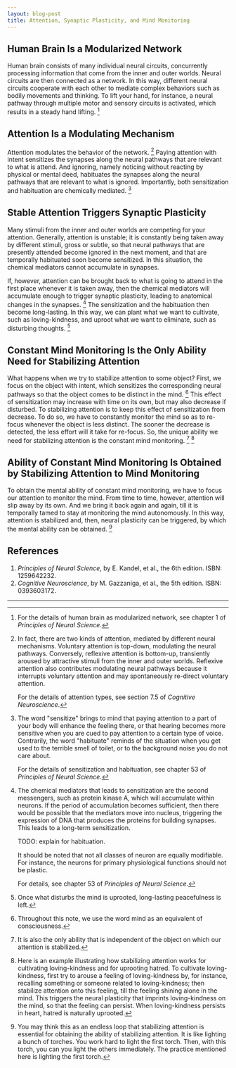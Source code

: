 ```yaml
---
layout: blog-post
title: Attention, Synaptic Plasticity, and Mind Monitoring
---
```


## Human Brain Is a Modularized Network

Human brain consists of many individual neural circuits, concurrently processing information that come from the inner and outer worlds. Neural circuits are then connected as a network. In this way, different neural circuits cooperate with each other to mediate complex behaviors such as bodily movements and thinking. To lift your hand, for instance, a neural pathway through multiple motor and sensory circuits is activated, which results in a steady hand lifting. [^modularized-network]

  [^modularized-network]: For the details of human brain as modularized network, see chapter 1 of _Principles of Neural Science_.

## Attention Is a Modulating Mechanism

Attention modulates the behavior of the network. [^attention-types] Paying attention with intent sensitizes the synapses along the neural pathways that are relevant to what is attend. And ignoring, namely noticing without reacting by physical or mental deed, habituates the synapses along the neural pathways that are relevant to what is ignored. Importantly, both sensitization and habituation are chemically mediated. [^sensitization-and-habituation]

  [^attention-types]: In fact, there are two kinds of attention, mediated by different neural mechanisms. Voluntary attention is top-down, modulating the neural pathways. Conversely, reflexive attention is bottom-up, transiently aroused by attractive stimuli from the inner and outer worlds. Reflexive attention also contributes modulating neural pathways because it interrupts voluntary attention and may spontaneously re-direct voluntary attention.

    For the details of attention types, see section 7.5 of _Cognitive Neuroscience_.

  [^sensitization-and-habituation]: The word "sensitize" brings to mind that paying attention to a part of your body will enhance the feeling there, or that hearing becomes more sensitive when you are cued to pay attention to a certain type of voice. Contrarily, the word "habituate" reminds of the situation when you get used to the terrible smell of toilet, or to the background noise you do not care about.

    For the details of sensitization and habituation, see chapter 53 of _Principles of Neural Science_.

## Stable Attention Triggers Synaptic Plasticity

Many stimuli from the inner and outer worlds are competing for your attention. Generally, attention is unstable; it is constantly being taken away by different stimuli, gross or subtle, so that neural pathways that are presently attended become ignored in the next moment, and that are temporally habituated soon become sensitized. In this situation, the chemical mediators cannot accumulate in synapses.

If, however, attention can be brought back to what is going to attend in the first place whenever it is taken away, then the chemical mediators will accumulate enough to trigger synaptic plasticity, leading to anatomical changes in the synapses. [^synaptic-plasticity] The sensitization and the habituation then become long-lasting. In this way, we can plant what we want to cultivate, such as loving-kindness, and uproot what we want to eliminate, such as disturbing thoughts. [^disturbing-thoughts]

  [^synaptic-plasticity]: The chemical mediators that leads to sensitization are the second messengers, such as protein kinase A, which will accumulate within neurons. If the period of accumulation becomes sufficient, then there would be possible that the mediators move into nucleus, triggering the expression of DNA that produces the proteins for building synapses. This leads to a long-term sensitization.

      TODO: explain for habituation.

      It should be noted that not all classes of neuron are equally modifiable. For instance, the neurons for primary physiological functions should not be plastic.

      For details, see chapter 53 of _Principles of Neural Science_.

  [^disturbing-thoughts]: Once what disturbs the mind is uprooted, long-lasting peacefulness is left.

## Constant Mind Monitoring Is the Only Ability Need for Stabilizing Attention

What happens when we try to stabilize attention to some object? First, we focus on the object with intent, which sensitizes the corresponding neural pathways so that the object comes to be distinct in the mind. [^mind] This effect of sensitization may increase with time on its own, but may also decrease if disturbed. To stabilizing attention is to keep this effect of sensitization from decrease. To do so, we have to constantly monitor the mind so as to re-focus whenever the object is less distinct. The sooner the decrease is detected, the less effort will it take for re-focus. So, the unique ability we need for stabilizing attention is the constant mind monitoring. [^universality] [^example]

  [^mind]: Throughout this note, we use the word mind as an equivalent of consciousness.

  [^universality]: It is also the only ability that is independent of the object on which our attention is stabilized.

  [^example]: Here is an example illustrating how stabilizing attention works for cultivating loving-kindness and for uprooting hatred. To cultivate loving-kindness, first try to arouse a feeling of loving-kindness by, for instance, recalling something or someone related to loving-kindness; then stabilize attention onto this feeling, till the feeling shining alone in the mind. This triggers the neural plasticity that imprints loving-kindness on the mind, so that the feeling can persist. When loving-kindness persists in heart, hatred is naturally uprooted.

## Ability of Constant Mind Monitoring Is Obtained by Stabilizing Attention to Mind Monitoring

To obtain the mental ability of constant mind monitoring, we have to focus our attention to monitor the mind. From time to time, however, attention will slip away by its own. And we bring it back again and again, till it is temporally tamed to stay at monitoring the mind autonomously. In this way, attention is stabilized and, then, neural plasticity can be triggered, by which the mental ability can be obtained. [^endless-loop]

  [^endless-loop]: You may think this as an endless loop that stabilizing attention is essential for obtaining the ability of stabilizing attention. It is like lighting a bunch of torches. You work hard to light the first torch. Then, with this torch, you can you light the others immediately. The practice mentioned here is lighting the first torch.

## References

1. _Principles of Neural Science_, by E. Kandel, et al., the 6th edition. ISBN: 1259642232.
1. _Cognitive Neuroscience_, by M. Gazzaniga, et al., the 5th edition. ISBN: 0393603172.

---
